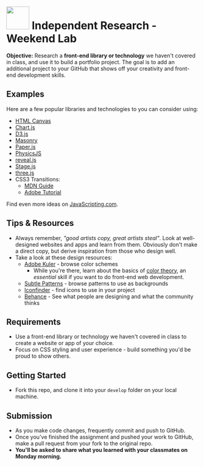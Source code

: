 # <img src="https://cloud.githubusercontent.com/assets/7833470/10899314/63829980-8188-11e5-8cdd-4ded5bcb6e36.png" height="60"> Independent Research - Weekend Lab

**Objective:** Research a **front-end library or technology** we haven't covered in class, and use it to build a portfolio project. The goal is to add an additional project to your GitHub that shows off your creativity and front-end development skills.

## Examples

Here are a few popular libraries and technologies to you can consider using:

* <a href="https://developer.mozilla.org/en-US/docs/Web/Guide/HTML/Canvas_tutorial" target="_blank">HTML Canvas</a>
* <a href="http://www.chartjs.org" target="_blank">Chart.js</a>
* <a href="http://d3js.org" target="_blank">D3.js</a>
* <a href="http://masonry.desandro.com" target="_blank">Masonry</a>
* <a href="http://paperjs.org" target="_blank">Paper.js</a>
* <a href="http://wellcaffeinated.net/PhysicsJS" target="_blank">PhysicsJS</a>
* <a href="http://lab.hakim.se/reveal-js" target="_blank">reveal.js</a>
* <a href="http://piqnt.com/stage.js" target="_blank">Stage.js</a>
* <a href="http://threejs.org" target="_blank">three.js</a>
* CSS3 Transitions:
  * <a href="https://developer.mozilla.org/en-US/docs/Web/Guide/CSS/Using_CSS_transitions" target="_blank">MDN Guide</a>
  * <a href="http://www.adobe.com/devnet/html5/articles/using-css3-transitions-a-comprehensive-guide.html" target="_blank">Adobe Tutorial</a>

Find even more ideas on <a href="http://www.javascripting.com/?sort=rating" target="_blank">JavaScripting.com</a>.

## Tips & Resources

* Always remember, *"good artists copy, great artists steal"*. Look at well-designed websites and apps and learn from them. Obviously don't make a direct copy, but derive inspiration from those who design well.
* Take a look at these design resources:
  * <a href="https://kuler.adobe.com" target="_blank">Adobe Kuler</a> - browse color schemes
    * While you're there, learn about the basics of <a href="http://webdesign.tutsplus.com/articles/an-introduction-to-color-theory-for-web-designers--webdesign-1437" target="_blank">color theory</a>, an *essential* skill if you want to do front-end web development.
  * <a href="http://subtlepatterns.com" target="_blank">Subtle Patterns</a> - browse patterns to use as backgrounds
  * <a href="https://www.iconfinder.com" target="_blank">Iconfinder</a> - find icons to use in your project
  * <a href="https://www.behance.net/search?field=102" target="_blank">Behance</a> - See what people are designing and what the community thinks

## Requirements

* Use a front-end library or technology we haven't covered in class to create a website or app of your choice.
* Focus on CSS styling and user experience - build something you'd be proud to show others.

## Getting Started

* Fork this repo, and clone it into your `develop` folder on your local machine.

## Submission

* As you make code changes, frequently commit and push to GitHub.
* Once you've finished the assignment and pushed your work to GitHub, make a pull request from your fork to the original repo.
* **You'll be asked to share what you learned with your classmates on Monday morning.**
